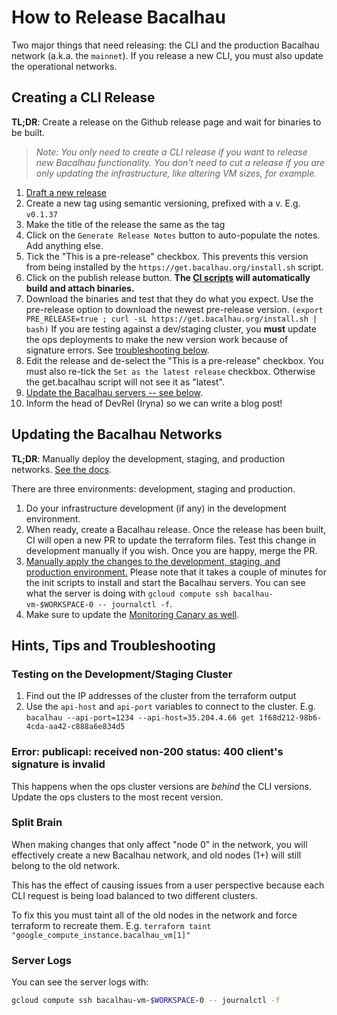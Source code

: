 # How to Release Bacalhau

Two major things that need releasing: the CLI and the production Bacalhau network (a.k.a. the `mainnet`). If you release a new CLI, you must also update the operational networks.

## Creating a CLI Release

**TL;DR**: Create a release on the Github release page and wait for binaries to be built.

> _Note: You only need to create a CLI release if you want to release new Bacalhau functionality. You don't need to cut a release if you are only updating the infrastructure, like altering VM sizes, for example._

1. [Draft a new release](https://github.com/filecoin-project/bacalhau/releases/new)
2. Create a new tag using semantic versioning, prefixed with a v. E.g. `v0.1.37`
3. Make the title of the release the same as the tag
4. Click on the `Generate Release Notes` button to auto-populate the notes. Add anything else.
5. Tick the "This is a pre-release" checkbox. This prevents this version from being installed by the `https://get.bacalhau.org/install.sh` script.
6. Click on the publish release button. **The [CI scripts](../.circleci) will automatically build and attach binaries.**
7. Download the binaries and test that they do what you expect. Use the pre-release option to download the newest pre-release version. `(export PRE_RELEASE=true ; curl -sL https://get.bacalhau.org/install.sh | bash)` If you are testing against a dev/staging cluster, you **must** update the ops deployments to make the new version work because of signature errors. See [troubleshooting below](#hints-tips-and-troubleshooting).
8. Edit the release and de-select the "This is a pre-release" checkbox. You must also re-tick the `Set as the latest release` checkbox. Otherwise the get.bacalhau script will not see it as "latest".
9. [Update the Bacalhau servers -- see below](#updating-the-bacalhau-networks).
10. Inform the head of DevRel (Iryna) so we can write a blog post!

## Updating the Bacalhau Networks

**TL;DR**: Manually deploy the development, staging, and production networks. [See the docs](../ops/README.md).

There are three environments: development, staging and production.

1. Do your infrastructure development (if any) in the development environment.
1. When ready, create a Bacalhau release. Once the release has been built, CI will open a new PR to update the terraform files. Test this change in development manually if you wish. Once you are happy, merge the PR.
1. [Manually apply the changes to the development, staging, and production environment.](../ops/README.md#deploying-bacalhau-mainnet) Please note that it takes a couple of minutes for the init scripts to install and start the Bacalhau servers. You can see what the server is doing with `gcloud compute ssh bacalhau-vm-$WORKSPACE-0 -- journalctl -f`.
1. Make sure to update the [Monitoring Canary as well](../ops/aws/canary/README.md#releasing-a-new-version).

## Hints, Tips and Troubleshooting

### Testing on the Development/Staging Cluster

1. Find out the IP addresses of the cluster from the terraform output
1. Use the `api-host` and `api-port` variables to connect to the cluster. E.g. `bacalhau --api-port=1234 --api-host=35.204.4.66 get 1f68d212-98b6-4cda-aa42-c888a6e834d5`

### Error: publicapi: received non-200 status: 400 client's signature is invalid

This happens when the ops cluster versions are _behind_ the CLI versions. Update the ops clusters to the most recent version.

### Split Brain

When making changes that only affect "node 0" in the network, you will effectively create a new Bacalhau network, and old nodes (1+) will still belong to the old network.

This has the effect of causing issues from a user perspective because each CLI request is being load balanced to two different clusters.

To fix this you must taint all of the old nodes in the network and force terraform to recreate them. E.g. `terraform taint "google_compute_instance.bacalhau_vm[1]"`

### Server Logs

You can see the server logs with:

```bash
gcloud compute ssh bacalhau-vm-$WORKSPACE-0 -- journalctl -f
```
